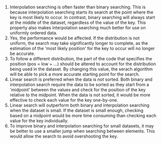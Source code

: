 1. Interpolation searching is often faster than binary searching. This is because interpolation searching starts its search at the point where the key is most likely to occur. In contrast, binary searching will always start at the middle of the dataset, regardless of the value of the key. This property also makes interpolation searching much better for use on uniformly ordered data.
2. Yes, the performance would be affected. If the distribution is not uniform, the search may take significantly longer to complete, as the estimation of the 'most likely position' for the key to occur will no longer be accurate.
3. To follow a different distribution, the part of the code that specifies the position (pos = low + ...) should be altered to account for the distribution being used in the dataset. By changing this value, the serach algorithm will be able to pick a more accurate starting point for the search.
4. Linear search is preferred when the data is not sorted. Both binary and interpolation search require the data to be sorted as they start from a 'midpoint' between the values and check for the position of the key relative to the midpoint. When the data is not sorted, it would be more effective to check each value for the key one-by-one.
5. Linear search will outperform both binary and interpolation searching when the dataset is small. If the dataset is small enough, checking based on a midpoint would be more time consuming than checking each value for the key individually.
6. To improve binary and interpolation searching for small datasets, it may be better to use a smaller jump when searching between elements. This would allow the search to avoid overshooting the key.